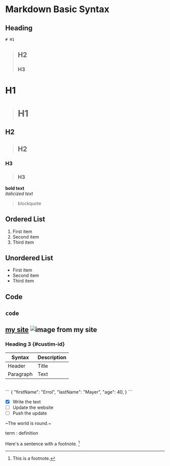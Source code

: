 # Markdown Basic Syntax
## Heading
` # H1 `
> ## H2
> ### H3


# H1
> # H1

## H2
> ## H2

### H3
> ### H3

**bold text**<br>
*italicized text*
>blockquote

## Ordered List
1. First item
2. Second item
3. Third item

## Unordered List
- First item
- Second item
- Third item

## Code
`code`
---
[my site](https://www.ekmstudios.com)
![image from my site](https://www.ekmstudios.com/images/usm-cut-2b.png)
---
### Heading 3 {#custim-id}

| Syntax | Description |
| ------ | ----------- |
| Header | Title |
| Paragraph | Text |
<br>
```
{
  "firstName": "Errol",
  "lastName": "Mayer",
  "age": 40,
 }
 ```
 
 - [x] Write the text
 - [ ] Update the website
 - [ ] Push the update
 
 ~The world is round.~
 
 term
 : definition
 
 Here's a sentence with a footnote. [^1]
 [^1]: This is a footnote.
 
 
